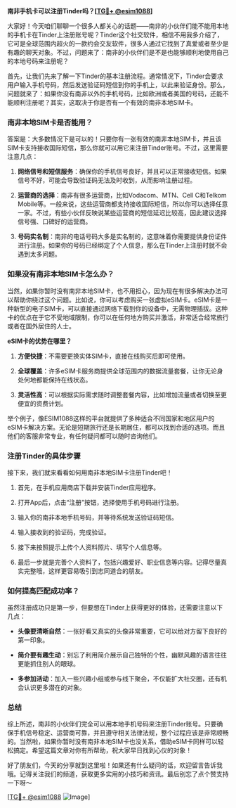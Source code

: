 **南非手机卡可以注册Tinder吗？[[TG💪+ @esim1088](https://t.me/s/esim1088)]**

大家好！今天咱们聊聊一个很多人都关心的话题——南非的小伙伴们能不能用本地的手机卡在Tinder上注册账号呢？Tinder这个社交软件，相信不用我多介绍了，它可是全球范围内超火的一款约会交友软件，很多人通过它找到了真爱或者至少是有趣的聊天对象。不过，问题来了：南非的小伙伴们是不是也能够顺利地使用自己的本地号码来注册呢？

首先，让我们先来了解一下Tinder的基本注册流程。通常情况下，Tinder会要求用户输入手机号码，然后发送验证码短信到你的手机上，以此来验证身份。那么，问题就来了：如果你没有南非以外的手机号码，比如欧洲或者美国的号码，还能不能顺利注册呢？其实，这取决于你是否有一个有效的南非本地SIM卡。

### 南非本地SIM卡是否能用？

答案是：大多数情况下是可以的！只要你有一张有效的南非本地SIM卡，并且该SIM卡支持接收国际短信，那么你就可以用它来注册Tinder账号。不过，这里需要注意几点：

1. **网络信号和短信服务**：确保你的手机信号良好，并且可以正常接收短信。如果信号不好，可能会导致验证码无法及时收到，从而影响注册过程。
   
2. **运营商的选择**：南非有很多运营商，比如Vodacom、MTN、Cell C和Telkom Mobile等。一般来说，这些运营商都支持接收国际短信，所以你可以选择任意一家。不过，有些小伙伴反映说某些运营商的短信延迟比较高，因此建议选择信号强、口碑好的运营商。

3. **号码实名制**：南非的电话号码大多是实名制的，这意味着你需要提供身份证件进行注册。如果你的号码已经绑定了个人信息，那么在Tinder上注册时就不会遇到太多问题。

### 如果没有南非本地SIM卡怎么办？

当然，如果你暂时没有南非本地SIM卡，也不用担心，因为现在有很多解决办法可以帮助你绕过这个问题。比如说，你可以考虑购买一张虚拟eSIM卡。eSIM卡是一种新型的电子SIM卡，可以直接通过网络下载到你的设备中，无需物理插拔。这种卡的优点在于它不受地域限制，你可以在任何地方购买并激活，非常适合经常旅行或者在国外居住的人士。

**eSIM卡的优势在哪里？**

1. **方便快捷**：不需要更换实体SIM卡，直接在线购买后即可使用。
   
2. **全球覆盖**：许多eSIM卡服务商提供全球范围内的数据流量套餐，让你无论身处何地都能保持在线状态。
   
3. **灵活性高**：可以根据实际需求随时调整套餐内容，比如增加流量或者切换至更便宜的资费计划。

举个例子，像ESIM1088这样的平台就提供了多种适合不同国家和地区用户的eSIM卡解决方案。无论是短期旅行还是长期居住，都可以找到合适的选项。而且他们的客服非常专业，有任何疑问都可以随时咨询他们。

### 注册Tinder的具体步骤

接下来，我们就来看看如何用南非本地SIM卡注册Tinder吧！

1. 首先，在手机应用商店下载并安装Tinder应用程序。
   
2. 打开App后，点击“注册”按钮，选择使用手机号码进行注册。
   
3. 输入你的南非本地手机号码，并等待系统发送验证码短信。
   
4. 输入接收到的验证码，完成验证。
   
5. 接下来按照提示上传个人资料照片、填写个人信息等。
   
6. 最后一步就是完善个人资料了，包括兴趣爱好、职业信息等内容。记得尽量真实完整哦，这样更容易吸引到志同道合的朋友。

### 如何提高匹配成功率？

虽然注册成功只是第一步，但要想在Tinder上获得更好的体验，还需要注意以下几点：

- **头像要清晰自然**：一张好看又真实的头像非常重要，它可以给对方留下良好的第一印象。
  
- **简介要有趣生动**：别忘了利用简介展示自己独特的个性，幽默风趣的语言往往更能抓住别人的眼球。
  
- **多参加活动**：加入一些兴趣小组或参与线下聚会，不仅能扩大社交圈，还有机会认识更多潜在的对象。

### 总结

综上所述，南非的小伙伴们完全可以用本地手机号码来注册Tinder账号。只要确保手机信号稳定、运营商可靠，并且遵守相关法律法规，整个过程应该是非常顺畅的。当然啦，如果你暂时没有南非本地SIM卡也没关系，借助eSIM卡同样可以轻松搞定。希望这篇文章对你有所帮助，祝大家早日找到心仪的对象！

好了朋友们，今天的分享就到这里啦！如果还有什么疑问的话，欢迎留言告诉我哦。记得关注我们的频道，获取更多实用的小技巧和资讯。最后别忘了点个赞支持一下呀～

[[TG💪+ @esim1088](https://t.me/s/esim1088) ![Image](https://i.postimg.cc/4NQfJmqS/Snipaste-2025-05-13-00-14-12.png)]